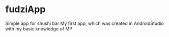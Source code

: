 # fudziApp
Simple app for shushi bar
My first app, which was created in AndroidStudio with my basic knowledge of MP
